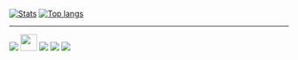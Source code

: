 [![Stats](https://github-readme-stats.vercel.app/api?username=david-lev&show_icons=true&count_private=true&theme=dark&custom_title=My%20GitHub%20Stats)](https://github.com/david-lev)
[![Top langs](https://github-readme-stats.vercel.app/api/top-langs/?username=david-lev&layout=compact&hide=CSS&theme=dark&show_icons=true&count_private=true&card_width=445)](https://github.com/david-lev)

<!-- ### &nbsp; My social:
 -->
---
[<img src="https://img.icons8.com/ios/32/000000/telegram-app.png" />][telegram]
[<img src="https://cdn0.iconfinder.com/data/icons/eon-social-media-contact-info-2/32/pexels_photo_free-256.png" width="30" height="30" />][pexels]
[<img src="https://img.icons8.com/windows/32/000000/domain.png" />][website]
[<img src="https://img.icons8.com/small/30/000000/spotify.png" />][spotify]
[<img src="https://img.icons8.com/fluency-systems-regular/32/000000/github.png" />][github]


[telegram]: https://t.me/davidlev
[pexels]: https://www.pexels.com/@davidlev
[website]: https://davidlev.me/?ref=github
[spotify]: https://open.spotify.com/user/4xgot8coriuhr6ad9f29pt0pv
[github]: https://github.com/david-lev
